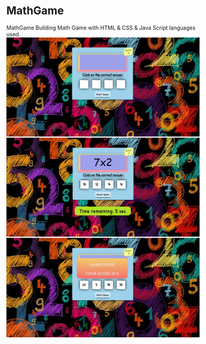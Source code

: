 # MathGame
MathGame
Building Math Game with HTML & CSS & Java Script  languages used.
![myimage-alt-tag](https://github.com/sh-anna/MathGame/blob/main/screenshot%20game/Capture.JPG)
![myimage-alt-tag](https://github.com/sh-anna/MathGame/blob/main/screenshot%20game/Capture3.JPG)
![myimage-alt-tag](https://github.com/sh-anna/MathGame/blob/main/screenshot%20game/Capture4.JPG)
